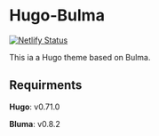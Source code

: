 # Hugo-Bulma 

[![Netlify Status](https://api.netlify.com/api/v1/badges/dd05cc23-5350-4dba-8d41-2fee59ee51a8/deploy-status)](https://app.netlify.com/sites/hugo-bulma/deploys)

This ia a Hugo theme based on Bulma.

## Requirments

**Hugo**: v0.71.0

**Bluma**: v0.8.2
